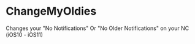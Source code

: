 # ChangeMyOldies
Changes your "No Notifications" Or "No Older Notifications" on your NC (iOS10 - iOS11)
